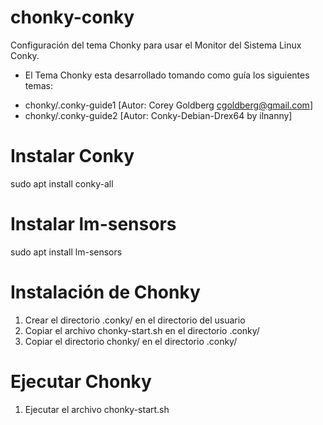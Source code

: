# chonky-conky
Configuración del tema Chonky para usar el Monitor del Sistema Linux Conky.

* El Tema Chonky esta desarrollado tomando como guía los siguientes temas:
- chonky/.conky-guide1 [Autor: Corey Goldberg <cgoldberg@gmail.com>]
- chonky/.conky-guide2 [Autor: Conky-Debian-Drex64 by ilnanny]

# Instalar Conky
sudo apt install conky-all

# Instalar lm-sensors
sudo apt install lm-sensors

# Instalación de Chonky
1. Crear el directorio .conky/ en el directorio del usuario
2. Copiar el archivo chonky-start.sh en el directorio .conky/
3. Copiar el directorio chonky/ en el directorio .conky/

# Ejecutar Chonky
1. Ejecutar el archivo chonky-start.sh
